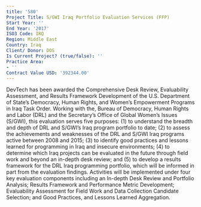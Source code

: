 ```yaml
---
title: '580'
Project Title: S/GWI Iraq Portfolio Evaluation Services (FFP)
Start Year: ''
End Year: '2017'
ISO3 Code: IRQ
Region: Middle East
Country: Iraq
Client/ Donor: DOS
Is Current Project? (true/false): ''
Practice Area:
- ''
Contract Value USD: '392344.00'
---
```


DevTech has been awarded the Comprehensive Desk Review, Evaluability Assessment, and Results Framework Development of the U.S. Department of State’s Democracy, Human Rights, and Women’s Empowerment Programs in Iraq Task Order. Working with the, Bureau of Democracy, Human Rights and Labor (DRL) and the Secretary’s Office of Global Women’s Issues (S/GWI), this evaluation serves five purposes: (1) to understand the breadth and depth of DRL and S/GWI’s Iraq program portfolio to date; (2) to assess the achievements and weaknesses of the DRL and S/GWI Iraq programs active between 2008 and 2015; (3) to identify good practices and lessons learned for programming in Iraq and insecure environments; (4) to determine which Iraq projects can be evaluated in the future through field work and beyond an in-depth desk review; and (5) to develop a results framework for the DRL Iraq programming portfolio, which will be informed in part from the evaluation findings. Activities will be implemented under four key evaluation components including an In-depth Desk Review and Portfolio Analysis; Results Framework and Performance Metric Development; Evaluability Assessment for Field Work and Data Collection Candidate Selection; and Good Practices, and Lessons Learned Aggregation.